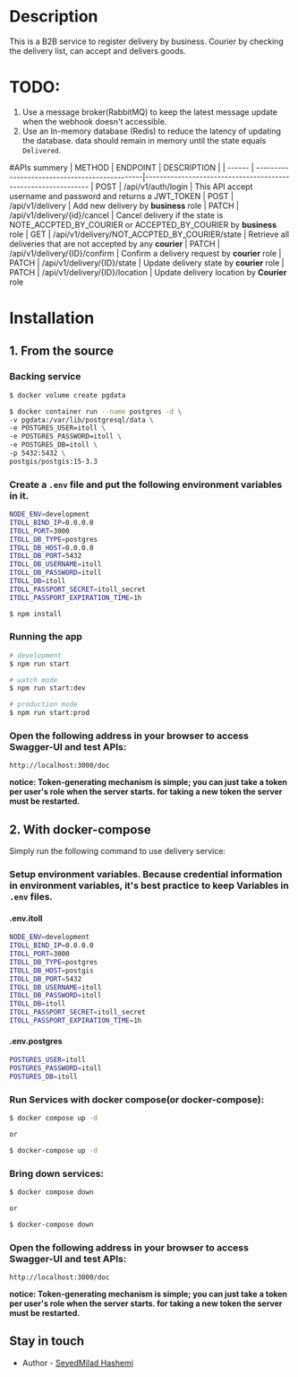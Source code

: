 # Description

This is a B2B service to register delivery by business. Courier by checking the delivery list, can accept and delivers goods.

# TODO:
1. Use a message broker(RabbitMQ) to keep the latest message update when the webhook doesn't accessible.
2. Use an In-memory database (Redis) to reduce the latency of updating the database. data should remain in memory until the state equals `Delivered`.

#APIs summery
| METHOD |                  ENDPOINT                     |                         DESCRIPTION                         |
| ------ | ----------------------------------------------|--------------------------------------------------------------
|  POST  | /api/v1/auth/login                            | This API accept username and password and returns a JWT_TOKEN
|  POST  | /api/v1/delivery                              | Add new delivery by **business** role
|  PATCH | /api/v1/delivery/{id}/cancel                  | Cancel delivery if the state is NOTE_ACCPTED_BY_COURIER or ACCEPTED_BY_COURIER by **business** role
|  GET   | /api/v1/delivery/NOT_ACCPTED_BY_COURIER/state | Retrieve all deliveries that are not accepted by any **courier**
|  PATCH | /api/v1/delivery/{ID}/confirm                 | Confirm a delivery request by **courier** role
|  PATCH | /api/v1/delivery/{ID}/state                   | Update delivery state by **courier** role
|  PATCH | /api/v1/delivery/{ID}/location                | Update delivery location by **Courier** role
# Installation
## 1. From the source

### Backing service
```bash
$ docker volume create pgdata

$ docker container run --name postgres -d \
-v pgdata:/var/lib/postgresql/data \
-e POSTGRES_USER=itoll \
-e POSTGRES_PASSWORD=itoll \
-e POSTGRES_DB=itoll \
-p 5432:5432 \
postgis/postgis:15-3.3
```
### Create a `.env` file and put the following environment variables in it.
```bash
NODE_ENV=development
ITOLL_BIND_IP=0.0.0.0
ITOLL_PORT=3000
ITOLL_DB_TYPE=postgres
ITOLL_DB_HOST=0.0.0.0
ITOLL_DB_PORT=5432
ITOLL_DB_USERNAME=itoll
ITOLL_DB_PASSWORD=itoll
ITOLL_DB=itoll
ITOLL_PASSPORT_SECRET=itoll_secret
ITOLL_PASSPORT_EXPIRATION_TIME=1h
```

```bash
$ npm install
```

### Running the app

```bash
# development
$ npm run start

# watch mode
$ npm run start:dev

# production mode
$ npm run start:prod
```
### Open the following address in your browser to access Swagger-UI and test APIs:
```
http://localhost:3000/doc
```
**notice: Token-generating mechanism is simple; you can just take a token per user's role when the server starts. for taking a new token the server must be restarted.**

## 2. With docker-compose
Simply run the following command to use delivery service:

### Setup environment variables. Because credential information in environment variables, it's best practice to keep Variables in `.env` files.
#### .env.itoll
```bash
NODE_ENV=development
ITOLL_BIND_IP=0.0.0.0
ITOLL_PORT=3000
ITOLL_DB_TYPE=postgres
ITOLL_DB_HOST=postgis
ITOLL_DB_PORT=5432
ITOLL_DB_USERNAME=itoll
ITOLL_DB_PASSWORD=itoll
ITOLL_DB=itoll
ITOLL_PASSPORT_SECRET=itoll_secret
ITOLL_PASSPORT_EXPIRATION_TIME=1h
```
#### .env.postgres
```bash
POSTGRES_USER=itoll 
POSTGRES_PASSWORD=itoll
POSTGRES_DB=itoll
```
### Run Services with docker compose(or docker-compose):

```bash
$ docker compose up -d

or

$ docker-compose up -d
```

### Bring down services:
```bash
$ docker compose down

or

$ docker-compose down
```

### Open the following address in your browser to access Swagger-UI and test APIs:
```
http://localhost:3000/doc
```
**notice: Token-generating mechanism is simple; you can just take a token per user's role when the server starts. for taking a new token the server must be restarted.**

## Stay in touch

- Author - [SeyedMilad Hashemi](https://www.linkedin.com/in/seyed-milad-hashemi/)
